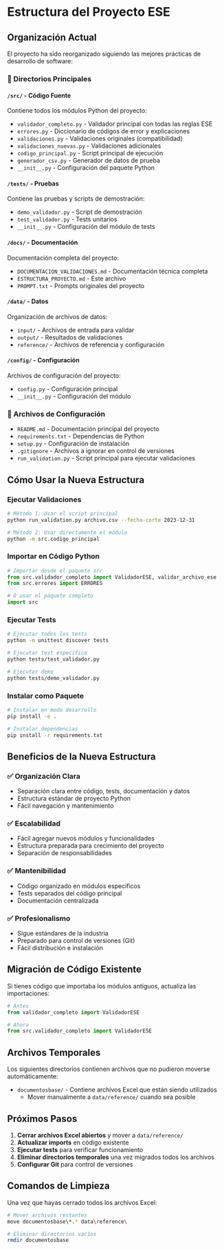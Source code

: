 # Estructura del Proyecto ESE

## Organización Actual

El proyecto ha sido reorganizado siguiendo las mejores prácticas de desarrollo de software:

### 📁 Directorios Principales

#### `/src/` - Código Fuente
Contiene todos los módulos Python del proyecto:
- `validador_completo.py` - Validador principal con todas las reglas ESE
- `errores.py` - Diccionario de códigos de error y explicaciones
- `validaciones.py` - Validaciones originales (compatibilidad)
- `validaciones_nuevas.py` - Validaciones adicionales
- `codigo_principal.py` - Script principal de ejecución
- `generador_csv.py` - Generador de datos de prueba
- `__init__.py` - Configuración del paquete Python

#### `/tests/` - Pruebas
Contiene las pruebas y scripts de demostración:
- `demo_validador.py` - Script de demostración
- `test_validador.py` - Tests unitarios
- `__init__.py` - Configuración del módulo de tests

#### `/docs/` - Documentación
Documentación completa del proyecto:
- `DOCUMENTACION_VALIDACIONES.md` - Documentación técnica completa
- `ESTRUCTURA_PROYECTO.md` - Este archivo
- `PROMPT.txt` - Prompts originales del proyecto

#### `/data/` - Datos
Organización de archivos de datos:
- `input/` - Archivos de entrada para validar
- `output/` - Resultados de validaciones
- `reference/` - Archivos de referencia y configuración

#### `/config/` - Configuración
Archivos de configuración del proyecto:
- `config.py` - Configuración principal
- `__init__.py` - Configuración del módulo

### 📄 Archivos de Configuración

- `README.md` - Documentación principal del proyecto
- `requirements.txt` - Dependencias de Python
- `setup.py` - Configuración de instalación
- `.gitignore` - Archivos a ignorar en control de versiones
- `run_validation.py` - Script principal para ejecutar validaciones

## Cómo Usar la Nueva Estructura

### Ejecutar Validaciones

```bash
# Método 1: Usar el script principal
python run_validation.py archivo.csv --fecha-corte 2023-12-31

# Método 2: Usar directamente el módulo
python -m src.codigo_principal
```

### Importar en Código Python

```python
# Importar desde el paquete src
from src.validador_completo import ValidadorESE, validar_archivo_ese
from src.errores import ERRORES

# O usar el paquete completo
import src
```

### Ejecutar Tests

```bash
# Ejecutar todos los tests
python -m unittest discover tests

# Ejecutar test específico
python tests/test_validador.py

# Ejecutar demo
python tests/demo_validador.py
```

### Instalar como Paquete

```bash
# Instalar en modo desarrollo
pip install -e .

# Instalar dependencias
pip install -r requirements.txt
```

## Beneficios de la Nueva Estructura

### ✅ Organización Clara
- Separación clara entre código, tests, documentación y datos
- Estructura estándar de proyecto Python
- Fácil navegación y mantenimiento

### ✅ Escalabilidad
- Fácil agregar nuevos módulos y funcionalidades
- Estructura preparada para crecimiento del proyecto
- Separación de responsabilidades

### ✅ Mantenibilidad
- Código organizado en módulos específicos
- Tests separados del código principal
- Documentación centralizada

### ✅ Profesionalismo
- Sigue estándares de la industria
- Preparado para control de versiones (Git)
- Fácil distribución e instalación

## Migración de Código Existente

Si tienes código que importaba los módulos antiguos, actualiza las importaciones:

```python
# Antes
from validador_completo import ValidadorESE

# Ahora
from src.validador_completo import ValidadorESE
```

## Archivos Temporales

Los siguientes directorios contienen archivos que no pudieron moverse automáticamente:

- `documentosbase/` - Contiene archivos Excel que están siendo utilizados
  - Mover manualmente a `data/reference/` cuando sea posible

## Próximos Pasos

1. **Cerrar archivos Excel abiertos** y mover a `data/reference/`
2. **Actualizar imports** en código existente
3. **Ejecutar tests** para verificar funcionamiento
4. **Eliminar directorios temporales** una vez migrados todos los archivos
5. **Configurar Git** para control de versiones

## Comandos de Limpieza

Una vez que hayas cerrado todos los archivos Excel:

```bash
# Mover archivos restantes
move documentosbase\*.* data\reference\

# Eliminar directorios vacíos
rmdir documentosbase
```